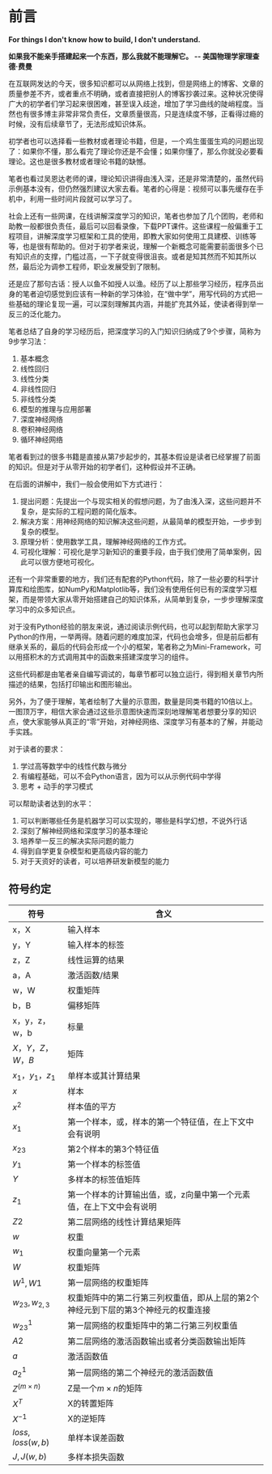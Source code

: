 <!--Copyright © Microsoft Corporation. All rights reserved.
  适用于[License](https://github.com/Microsoft/ai-edu/blob/master/LICENSE.md)版权许可-->

# 前言

**For things I don't know how to build, I don't understand.**

**如果我不能亲手搭建起来一个东西，那么我就不能理解它。 -- 美国物理学家理查德·费曼**

在互联网发达的今天，很多知识都可以从网络上找到，但是网络上的博客、文章的质量参差不齐，或者重点不明确，或者直接把别人的博客抄袭过来。这种状况使得广大的初学者们学习起来很困难，甚至误入歧途，增加了学习曲线的陡峭程度。当然也有很多博主非常非常负责任，文章质量很高，只是连续度不够，正看得过瘾的时候，没有后续章节了，无法形成知识体系。

初学者也可以选择看一些教材或者理论书籍，但是，一个鸡生蛋蛋生鸡的问题出现了：如果你不懂，那么看完了理论你还是不会懂；如果你懂了，那么你就没必要看理论。这也是很多教材或者理论书籍的缺憾。

笔者也看过吴恩达老师的课，理论知识讲得由浅入深，还是非常清楚的，虽然代码示例基本没有，但仍然强烈建议大家去看。笔者的心得是：视频可以事先缓存在手机中，利用一些时间片段就可以学习了。

社会上还有一些网课，在线讲解深度学习的知识，笔者也参加了几个团购，老师和助教一般都很负责任，最后可以回看录像，下载PPT课件。这些课程一般偏重于工程项目，讲解深度学习框架和工具的使用，即教大家如何使用工具建模、训练等等，也是很有帮助的。但对于初学者来说，理解一个新概念可能需要前面很多个已有知识点的支撑，门槛过高，一下子就变得很沮丧。或者是知其然而不知其所以然，最后沦为调参工程师，职业发展受到了限制。

还是应了那句古话：授人以鱼不如授人以渔。经历了以上那些学习经历，程序员出身的笔者迫切感觉到应该有一种新的学习体验，在“做中学”，用写代码的方式把一些基础的理论复现一遍，可以深刻理解其内涵，并能扩充其外延，使读者得到举一反三的泛化能力。

笔者总结了自身的学习经历后，把深度学习的入门知识归纳成了9个步骤，简称为9步学习法：

1. 基本概念
2. 线性回归
3. 线性分类
4. 非线性回归
5. 非线性分类
6. 模型的推理与应用部署
7. 深度神经网络
8. 卷积神经网络
9. 循环神经网络

笔者看到过的很多书籍是直接从第7步起步的，其基本假设是读者已经掌握了前面的知识。但是对于从零开始的初学者们，这种假设并不正确。

在后面的讲解中，我们一般会使用如下方式进行：

1. 提出问题：先提出一个与现实相关的假想问题，为了由浅入深，这些问题并不复杂，是实际的工程问题的简化版本。
2. 解决方案：用神经网络的知识解决这些问题，从最简单的模型开始，一步步到复杂的模型。
3. 原理分析：使用数学工具，理解神经网络的工作方式。
4. 可视化理解：可视化是学习新知识的重要手段，由于我们使用了简单案例，因此可以很方便地可视化。

还有一个非常重要的地方，我们还有配套的Python代码，除了一些必要的科学计算库和绘图库，如NumPy和Matplotlib等，我们没有使用任何已有的深度学习框架，而是带领大家从零开始搭建自己的知识体系，从简单到复杂，一步步理解深度学习中的众多知识点。

对于没有Python经验的朋友来说，通过阅读示例代码，也可以起到帮助大家学习Python的作用，一举两得。随着问题的难度加深，代码也会增多，但是前后都有继承关系的，最后的代码会形成一个小的框架，笔者称之为Mini-Framework，可以用搭积木的方式调用其中的函数来搭建深度学习的组件。

这些代码都是由笔者亲自编写调试的，每章节都可以独立运行，得到相关章节内所描述的结果，包括打印输出和图形输出。

另外，为了便于理解，笔者绘制了大量的示意图，数量是同类书籍的10倍以上。一图顶万字，相信大家会通过这些示意图快速而深刻地理解笔者想要分享的知识点，使大家能够从真正的“零”开始，对神经网络、深度学习有基本的了解，并能动手实践。

对于读者的要求：

1. 学过高等数学中的线性代数与微分
2. 有编程基础，可以不会Python语言，因为可以从示例代码中学得
3. 思考 + 动手的学习模式

可以帮助读者达到的水平：

1. 可以判断哪些任务是机器学习可以实现的，哪些是科学幻想，不说外行话
2. 深刻了解神经网络和深度学习的基本理论
3. 培养举一反三的解决实际问题的能力
4. 得到自学更复杂模型和更高级内容的能力
5. 对于天资好的读者，可以培养研发新模型的能力

## 符号约定

|符号|含义|
|---|---|
|x，X|输入样本 |
|y，Y|输入样本的标签 |
|z，Z|线性运算的结果|
|a，A|激活函数/结果|
|w，W|权重矩阵|
|b，B|偏移矩阵|
|x，y，z，w，b|标量|
|$X，Y，Z，W，B$|矩阵|
|$x_1，y_1，z_1$|单样本或其计算结果|
|$x$|样本|
|$x^2$|样本值的平方|
|$x_1$|第一个样本，或，样本的第一个特征值，在上下文中会有说明|
|$x_{23}$|第2个样本的第3个特征值|
|$y_1$|第一个样本的标签值|
|$Y$|多样本的标签值矩阵|
|$z_1$|第一个样本的计算输出值，或，z向量中第一个元素值，在上下文中会有说明|
|$Z2$|第二层网络的线性计算结果矩阵|
|$w$|权重|
|$w_1$|权重向量第一个元素|
|$W$|权重矩阵|
|$W^1, W1$|第一层网络的权重矩阵|
|$w_{23},w_{2,3}$|权重矩阵中的第二行第三列权重值，即从上层的第2个神经元到下层的第3个神经元的权重连接|
|$w^1_{23}$|第一层网络的权重矩阵中的第二行第三列权重值|
|$A2$|第二层网络的激活函数输出或者分类函数输出矩阵|
|$a$|激活函数值|
|$a^1_2$|第一层网络的第二个神经元的激活函数值|
|$Z^{(m \times n)}$|Z是一个$m \times n$的矩阵|
|$X^T$|X的转置矩阵|
|$X^{-1}$|X的逆矩阵|
|$loss,loss(w,b)$|单样本误差函数|
|$J, J(w,b)$|多样本损失函数|
